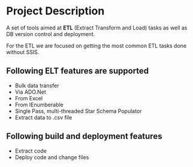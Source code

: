# Project Description #

A set of tools aimed at **ETL** (Extract Transform and Load) tasks as well as DB version control and deployment.

For the ETL we are focused on getting the most common ETL tasks done without SSIS.

## Following ELT features are supported ##

* Bulk data transfer
* Via ADO.Net
* From Excel
* From IEnumberable
* Single Pass, multi-threaded Star Schema Populator
* Extract data to .csv file

## Following build and deployment features ##

* Extract code
* Deploy code and change files

